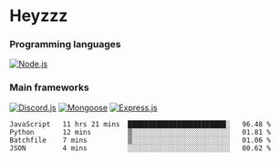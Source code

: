 # Heyzzz  

### Programming languages  

[![Node.js](https://img.shields.io/badge/-Node.js-262626?style=for-the-badge)](https://nodejs.org/ru)

### Main frameworks

[![Discord.js](https://img.shields.io/badge/-Discord.js-262626?style=for-the-badge)](https://www.npmjs.com/package/discord.js) [![Mongoose](https://img.shields.io/badge/-Mongoose-262626?style=for-the-badge)](https://www.npmjs.com/package/mongoose) [![Express.js](https://img.shields.io/badge/-Express.js-262626?style=for-the-badge)](https://www.npmjs.com/package/express)
<!--START_SECTION:waka-->
```text
JavaScript   11 hrs 21 mins  ████████████████████████░   96.48 % 
Python       12 mins         ▒░░░░░░░░░░░░░░░░░░░░░░░░   01.81 % 
Batchfile    7 mins          ▒░░░░░░░░░░░░░░░░░░░░░░░░   01.06 % 
JSON         4 mins          ░░░░░░░░░░░░░░░░░░░░░░░░░   00.62 % 
```
<!--END_SECTION:waka-->
